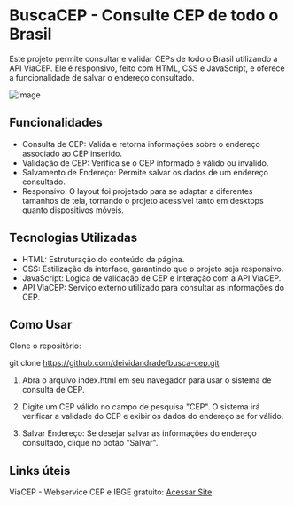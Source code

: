 # BuscaCEP - Consulte CEP de todo o Brasil
Este projeto permite consultar e validar CEPs de todo o Brasil utilizando a API ViaCEP. Ele é responsivo, feito com HTML, CSS e JavaScript, e oferece a funcionalidade de salvar o endereço consultado.

![image](https://github.com/user-attachments/assets/9cc8b8c4-95f9-4a5f-83a8-12656e6ef4fb)

## Funcionalidades
- Consulta de CEP: Valida e retorna informações sobre o endereço associado ao CEP inserido.
- Validação de CEP: Verifica se o CEP informado é válido ou inválido.
- Salvamento de Endereço: Permite salvar os dados de um endereço consultado.
- Responsivo: O layout foi projetado para se adaptar a diferentes tamanhos de tela, tornando o projeto acessível tanto em desktops quanto dispositivos móveis.
## Tecnologias Utilizadas
- HTML: Estruturação do conteúdo da página.
- CSS: Estilização da interface, garantindo que o projeto seja responsivo.
- JavaScript: Lógica de validação de CEP e interação com a API ViaCEP.
- API ViaCEP: Serviço externo utilizado para consultar as informações do CEP.
## Como Usar
Clone o repositório:

git clone https://github.com/deividandrade/busca-cep.git

1. Abra o arquivo index.html em seu navegador para usar o sistema de consulta de CEP.
   
2. Digite um CEP válido no campo de pesquisa "CEP". O sistema irá verificar a validade do CEP e exibir os dados do endereço se for válido.
  
3. Salvar Endereço: Se desejar salvar as informações do endereço consultado, clique no botão "Salvar".

## Links úteis
ViaCEP - Webservice CEP e IBGE gratuito: [Acessar Site](https://viacep.com.br/)
